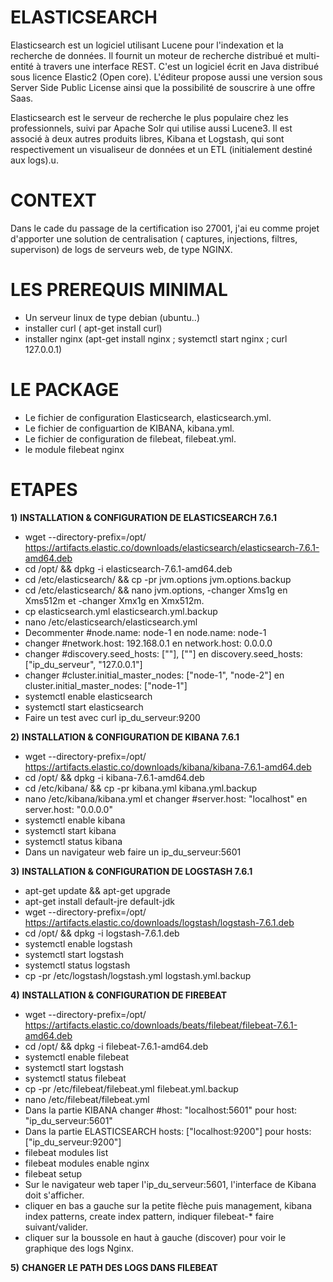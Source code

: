 
# ELASTICSEARCH

Elasticsearch est un logiciel utilisant Lucene pour l'indexation et la recherche de données. Il fournit un moteur de recherche distribué et multi-entité à travers une interface REST. C'est un logiciel écrit en Java distribué sous licence Elastic2 (Open core). L'éditeur propose aussi une version sous Server Side Public License ainsi que la possibilité de souscrire à une offre Saas.

Elasticsearch est le serveur de recherche le plus populaire chez les professionnels, suivi par Apache Solr qui utilise aussi Lucene3. Il est associé à deux autres produits libres, Kibana et Logstash, qui sont respectivement un visualiseur de données et un ETL (initialement destiné aux logs).u.

# CONTEXT

Dans le cade du passage de la certification iso 27001, j'ai eu comme projet d'apporter une solution de centralisation ( captures, injections, filtres, supervison) de logs de serveurs web, de type NGINX.

# LES PREREQUIS MINIMAL

  * Un serveur linux de type debian (ubuntu..)
  * installer curl ( apt-get install curl)
  * installer nginx (apt-get install nginx ; systemctl start nginx ; curl 127.0.0.1)

# LE PACKAGE

  * Le fichier de configuration Elasticsearch, elasticsearch.yml.
  * Le fichier de configuartion de KIBANA, kibana.yml.
  * Le fichier de configuration de filebeat, filebeat.yml. 
  * le module filebeat nginx

# ETAPES
 
 __1)__ __INSTALLATION & CONFIGURATION DE ELASTICSEARCH 7.6.1__  
 
   *  wget --directory-prefix=/opt/ https://artifacts.elastic.co/downloads/elasticsearch/elasticsearch-7.6.1-amd64.deb
   *  cd /opt/ && dpkg -i elasticsearch-7.6.1-amd64.deb
   *  cd /etc/elasticsearch/ && cp -pr jvm.options jvm.options.backup
   *  cd /etc/elasticsearch/ && nano jvm.options, -changer Xms1g en Xms512m et -changer Xmx1g en Xmx512m.
   *  cp elasticsearch.yml elasticsearch.yml.backup
   *  nano /etc/elasticsearch/elasticsearch.yml 
   *  Decommenter #node.name: node-1 en node.name: node-1
   *  changer #network.host: 192.168.0.1 en network.host: 0.0.0.0
   *  changer #discovery.seed_hosts: [""], [""] en discovery.seed_hosts: ["ip_du_serveur", "127.0.0.1"]
   *  changer #cluster.initial_master_nodes: ["node-1", "node-2"] en cluster.initial_master_nodes: ["node-1"] 
   *  systemctl enable elasticsearch
   *  systemctl start elasticsearch
   *  Faire un test avec curl ip_du_serveur:9200


 
 __2)__ __INSTALLATION & CONFIGURATION DE KIBANA 7.6.1__
   
   *  wget --directory-prefix=/opt/ https://artifacts.elastic.co/downloads/kibana/kibana-7.6.1-amd64.deb
   *  cd /opt/ && dpkg -i kibana-7.6.1-amd64.deb
   *  cd /etc/kibana/ && cp -pr kibana.yml kibana.yml.backup
   *  nano /etc/kibana/kibana.yml et changer #server.host: "localhost" en server.host: "0.0.0.0"
   *  systemctl enable kibana
   *  systemctl start kibana
   *  systemctl status kibana
   *  Dans un navigateur web faire un ip_du_serveur:5601
 
 __3)__  __INSTALLATION & CONFIGURATION DE LOGSTASH 7.6.1__
 
   * apt-get update && apt-get upgrade
   * apt-get install default-jre default-jdk
   * wget --directory-prefix=/opt/ https://artifacts.elastic.co/downloads/logstash/logstash-7.6.1.deb 
   * cd /opt/ && dpkg -i logstash-7.6.1.deb
   * systemctl enable logstash
   * systemctl start logstash
   * systemctl status logstash
   * cp -pr /etc/logstash/logstash.yml logstash.yml.backup

 __4)__  __INSTALLATION & CONFIGURATION DE FIREBEAT__
 
   *  wget --directory-prefix=/opt/ https://artifacts.elastic.co/downloads/beats/filebeat/filebeat-7.6.1-amd64.deb
   *  cd /opt/ && dpkg -i filebeat-7.6.1-amd64.deb
   *  systemctl enable filebeat
   *  systemctl start logstash
   *  systemctl status filebeat 
   *  cp -pr /etc/filebeat/filebeat.yml filebeat.yml.backup
   *  nano /etc/filebeat/filebeat.yml
   *  Dans la partie KIBANA changer #host: "localhost:5601" pour host: "ip_du_serveur:5601"
   *  Dans la partie ELASTICSEARCH hosts: ["localhost:9200"] pour hosts: ["ip_du_serveur:9200"]
   *  filebeat modules list
   *  filebeat modules enable nginx
   *  filebeat setup
   *  Sur le navigateur web taper l'ip_du_serveur:5601, l'interface de Kibana doit s'afficher.
   *  cliquer en bas a gauche sur la petite flèche puis management, kibana index patterns, create index pattern, indiquer filebeat-* faire suivant/valider.
   *  cliquer sur la boussole en haut à gauche (discover) pour voir le graphique des logs Nginx.
   
   __5)__ __CHANGER LE PATH DES LOGS DANS FILEBEAT__
   

  
